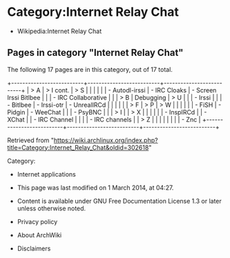 Category:Internet Relay Chat
============================

-   Wikipedia:Internet Relay Chat

Pages in category "Internet Relay Chat"
---------------------------------------

The following 17 pages are in this category, out of 17 total.

+--------------------------+--------------------------+--------------------------+
| > A                      | > I cont.                | > S                      |
|                          |                          |                          |
| -   Autodl-irssi         | -   IRC Cloaks           | -   Screen Irssi Bitlbee |
|                          | -   IRC Collaborative    |                          |
| > B                      |     Debugging            | > U                      |
|                          | -   Irssi                |                          |
| -   Bitlbee              | -   Irssi-otr            | -   UnrealIRCd           |
|                          |                          |                          |
| > F                      | > P                      | > W                      |
|                          |                          |                          |
| -   FiSH                 | -   Pidgin               | -   WeeChat              |
|                          | -   PsyBNC               |                          |
| > I                      |                          | > X                      |
|                          |                          |                          |
| -   InspIRCd             |                          | -   XChat                |
| -   IRC Channel          |                          |                          |
| -   IRC channels         |                          | > Z                      |
|                          |                          |                          |
|                          |                          | -   Znc                  |
+--------------------------+--------------------------+--------------------------+

Retrieved from
"https://wiki.archlinux.org/index.php?title=Category:Internet_Relay_Chat&oldid=302618"

Category:

-   Internet applications

-   This page was last modified on 1 March 2014, at 04:27.
-   Content is available under GNU Free Documentation License 1.3 or
    later unless otherwise noted.
-   Privacy policy
-   About ArchWiki
-   Disclaimers
